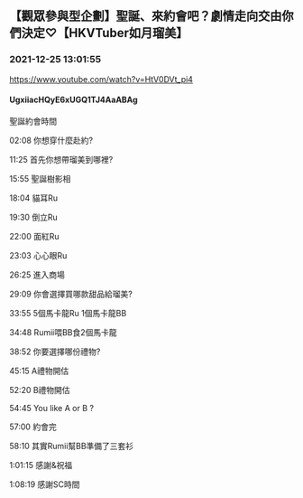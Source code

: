 ## 【觀眾參與型企劃】聖誕、來約會吧？劇情走向交由你們決定♡【HKVTuber如月瑠美】
### 2021-12-25 13:01:55
https://www.youtube.com/watch?v=HtV0DVt_pi4
#### UgxiiacHQyE6xUGQ1TJ4AaABAg
聖誕約會時間

02:08 你想穿什麼赴約?

11:25 首先你想帶瑠美到哪裡?

15:55 聖誕樹影相

18:04 貓耳Ru

19:30 倒立Ru

22:00 面紅Ru

23:03 心心眼Ru

26:25 進入商場

29:09 你會選擇買哪款甜品給瑠美?

33:55 5個馬卡龍Ru 1個馬卡龍BB

34:48 Rumii喂BB食2個馬卡龍

38:52 你要選擇哪份禮物?

45:15 A禮物開估

52:20 B禮物開估

54:45 You like A or B ?

57:00 約會完

58:10 其實Rumii幫BB準備了三套衫

1:01:15 感謝&祝福

1:08:19 感謝SC時間

